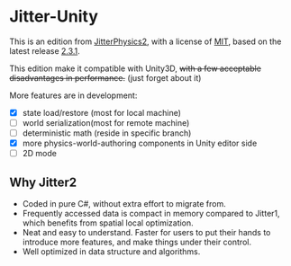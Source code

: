 # Jitter-Unity

This is an edition from [JitterPhysics2](https://github.com/notgiven688/jitterphysics2), with a license of [MIT](https://github.com/notgiven688/jitterphysics2/blob/main/LICENSE), based on the latest release [2.3.1](https://jitterphysics.com/docs/changelog#jitter-231-06-02-2024).

This edition make it compatible with Unity3D, ~~with a few acceptable disadvantages in performance.~~ (just forget about it)

More features are in development:

- [x] state load/restore (most for local machine)
- [ ] world serialization(most for remote machine)
- [ ] deterministic math (reside in specific branch)
- [x] more physics-world-authoring components in Unity editor side
- [ ] 2D mode

## Why Jitter2

* Coded in pure C#, without extra effort to migrate from.
* Frequently accessed data is compact in memory compared to Jitter1, which benefits from spatial local optimization.
* Neat and easy to understand. Faster for users to put their hands to introduce more features, and make things under their control.
* Well optimized in data structure and algorithms.
